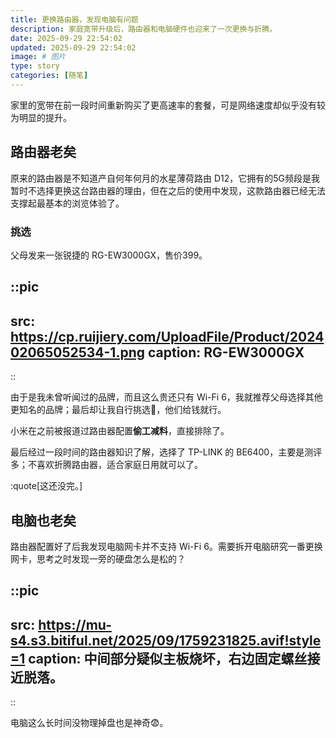 ```yaml
---
title: 更换路由器，发现电脑有问题
description: 家庭宽带升级后，路由器和电脑硬件也迎来了一次更换与折腾。
date: 2025-09-29 22:54:02
updated: 2025-09-29 22:54:02
image: # 图片
type: story
categories: [随笔]
---
```


家里的宽带在前一段时间重新购买了更高速率的套餐，可是网络速度却似乎没有较为明显的提升。

## 路由器老矣

原来的路由器是不知道产自何年何月的水星薄荷路由 D12，它拥有的5G频段是我暂时不选择更换这台路由器的理由，但在之后的使用中发现，这款路由器已经无法支撑起最基本的浏览体验了。

### 挑选

父母发来一张锐捷的 RG-EW3000GX，售价399。

::pic
---
src: https://cp.ruijiery.com/UploadFile/Product/202402065052534-1.png
caption: RG-EW3000GX
---
::

由于是我未曾听闻过的品牌，而且这么贵还只有 Wi-Fi 6，我就推荐父母选择其他更知名的品牌；最后却让我自行挑选🫠，他们给钱就行。

小米在之前被报道过路由器配置**偷工减料**，直接排除了。

最后经过一段时间的路由器知识了解，选择了 TP-LINK 的 BE6400，主要是测评多；不喜欢折腾路由器，适合家庭日用就可以了。

:quote[这还没完。]

## 电脑也老矣

路由器配置好了后我发现电脑网卡并不支持 Wi-Fi 6。需要拆开电脑研究一番更换网卡，思考之时发现一旁的硬盘怎么是松的？

::pic
---
src: https://mu-s4.s3.bitiful.net/2025/09/1759231825.avif!style=1
caption: 中间部分疑似主板烧坏，右边固定螺丝接近脱落。
---
::

电脑这么长时间没物理掉盘也是神奇😨。
